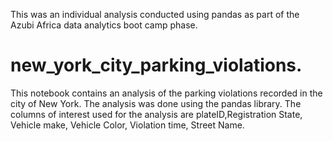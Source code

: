 This was an individual analysis conducted using pandas as part of the Azubi Africa data analytics boot camp phase. 
# new_york_city_parking_violations.
This notebook contains an analysis of the parking violations recorded in the city of New York. 
The analysis was done using the pandas library.
The columns of interest used for the analysis are plateID,Registration State, Vehicle make, Vehicle Color, Violation time, Street Name.
